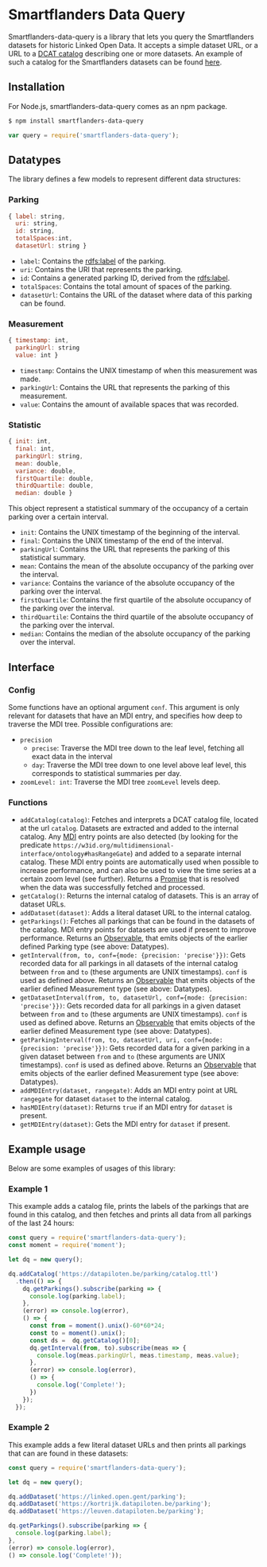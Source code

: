 # Smartflanders Data Query
Smartflanders-data-query is a library that lets you query the Smartflanders datasets for historic Linked Open Data. It accepts a simple dataset URL, or a URL to a [DCAT catalog](https://www.w3.org/TR/vocab-dcat/) describing one or more datasets. An example of such a catalog for the Smartflanders datasets can be found [here](https://datapiloten.be/parking/catalog.ttl).

## Installation
For Node.js, smartflanders-data-query comes as an npm package.

``` bash
$ npm install smartflanders-data-query
```
``` js
var query = require('smartflanders-data-query');
```

## Datatypes
The library defines a few models to represent different data structures:

### Parking
``` js
{ label: string,
  uri: string,
  id: string,
  totalSpaces:int,
  datasetUrl: string }
```
- `label`: Contains the [rdfs:label](http://www.w3.org/2000/01/rdf-schema#label) of the parking.
- `uri`: Contains the URI that represents the parking.
- `id`: Contains a generated parking ID, derived from the [rdfs:label](http://www.w3.org/2000/01/rdf-schema#label).
- `totalSpaces`: Contains the total amount of spaces of the parking.
- `datasetUrl`: Contains the URL of the dataset where data of this parking can be found.

### Measurement
``` js
{ timestamp: int,
  parkingUrl: string
  value: int }
```
- `timestamp`: Contains the UNIX timestamp of when this measurement was made.
- `parkingUrl`: Contains the URL that represents the parking of this measurement.
- `value`: Contains the amount of available spaces that was recorded.

### Statistic
``` js
{ init: int,
  final: int,
  parkingUrl: string,
  mean: double,
  variance: double,
  firstQuartile: double,
  thirdQuartile: double,
  median: double }
```
This object represent a statistical summary of the occupancy of a certain parking over a certain interval.
- `init`: Contains the UNIX timestamp of the beginning of the interval.
- `final`: Contains the UNIX timestamp of the end of the interval.
- `parkingUrl`: Contains the URL that represents the parking of this statistical summary.
- `mean`: Contains the mean of the absolute occupancy of the parking over the interval.
- `variance`: Contains the variance of the absolute occupancy of the parking over the interval.
- `firstQuartile`: Contains the first quartile of the absolute occupancy of the parking over the interval.
- `thirdQuartile`: Contains the third quartile of the absolute occupancy of the parking over the interval.
- `median`: Contains the median of the absolute occupancy of the parking over the interval.

## Interface
[//]: <> (TODO add link to zoom level)
### Config
Some functions have an optional argument `conf`. This argument is only relevant for datasets that have an MDI entry,
and specifies how deep to traverse the MDI tree. Possible configurations are:
- `precision`
    - `precise`: Traverse the MDI tree down to the leaf level, fetching all exact data in the interval
    - `day`: Traverse the MDI tree down to one level above leaf level, this corresponds to statistical summaries per day.
- `zoomLevel: int`: Traverse the MDI tree `zoomLevel` levels deep.

### Functions
- `addCatalog(catalog)`: Fetches and interprets a DCAT catalog file, located at the url `catalog`. Datasets are
extracted and added to the internal catalog. Any [MDI](http://semweb.datasciencelab.be/ns/multidimensional-interface/)
entry points are also detected (by looking for the predicate `https://w3id.org/multidimensional-interface/ontology#hasRangeGate`)
and added to a separate internal catalog. These MDI entry points are automatically used when possible to increase performance,
and can also be used to view the time series at a certain zoom level (see further).
Returns a [Promise](https://developer.mozilla.org/en/docs/Web/JavaScript/Reference/Global_Objects/Promise) that is resolved when the data was successfully fetched and processed.
- `getCatalog()`: Returns the internal catalog of datasets. This is an array of dataset URLs.
- `addDataset(dataset)`: Adds a literal dataset URL to the internal catalog.
- `getParkings()`: Fetches all parkings that can be found in the datasets of the catalog. 
MDI entry points for datasets are used if present to improve performance. 
Returns an [Observable](http://reactivex.io/rxjs/class/es6/Observable.js~Observable.html), that emits objects of the earlier defined Parking type (see above: Datatypes).
- `getInterval(from, to, conf={mode: {precision: 'precise'}})`: Gets recorded data for all parkings in all datasets of the internal catalog between `from` and `to` (these arguments are UNIX timestamps). 
`conf` is used as defined above.
Returns an [Observable](http://reactivex.io/rxjs/class/es6/Observable.js~Observable.html) that emits objects of the earlier defined Measurement type (see above: Datatypes).
- `getDatasetInterval(from, to, datasetUrl, conf={mode: {precision: 'precise'}})`: 
Gets recorded data for all parkings in a given dataset between `from` and `to` (these arguments are UNIX timestamps).
`conf` is used as defined above.
Returns an [Observable](http://reactivex.io/rxjs/class/es6/Observable.js~Observable.html) that emits objects of the earlier defined Measurement type (see above: Datatypes).
- `getParkingInterval(from, to, datasetUrl, uri, conf={mode: {precision: 'precise'}})`: 
Gets recorded data for a given parking in a given dataset between `from` and `to` (these arguments are UNIX timestamps). 
`conf` is used as defined above.
Returns an [Observable](http://reactivex.io/rxjs/class/es6/Observable.js~Observable.html) that emits objects of the earlier defined Measurement type (see above: Datatypes).
- `addMDIEntry(dataset, rangegate)`: Adds an MDI entry point at URL `rangegate` for dataset `dataset` to the internal catalog.
- `hasMDIEntry(dataset)`: Returns `true` if an MDI entry for `dataset` is present.
- `getMDIEntry(dataset)`: Gets the MDI entry for `dataset` if present.

## Example usage
Below are some examples of usages of this library:

### Example 1
[//]: <> (TODO more examples using MDI)
This example adds a catalog file, prints the labels of the parkings that are found in this catalog, and then fetches and prints all data from all parkings of the last 24 hours:
``` js
const query = require('smartflanders-data-query');
const moment = require('moment');

let dq = new query();

dq.addCatalog('https://datapiloten.be/parking/catalog.ttl')
  .then(() => {
    dq.getParkings().subscribe(parking => {
      console.log(parking.label);
    },
    (error) => console.log(error),
    () => {
      const from = moment().unix()-60*60*24;
      const to = moment().unix();
      const ds =  dq.getCatalog()[0];
      dq.getInterval(from, to).subscribe(meas => {
        console.log(meas.parkingUrl, meas.timestamp, meas.value);
      },
      (error) => console.log(error),
      () => {
        console.log('Complete!');
      })
    });
  });

```

### Example 2
This example adds a few literal dataset URLs and then prints all parkings that can are found in these datasets:
``` js
const query = require('smartflanders-data-query');

let dq = new query();

dq.addDataset('https://linked.open.gent/parking');
dq.addDataset('https://kortrijk.datapiloten.be/parking');
dq.addDataset('https://leuven.datapiloten.be/parking');

dq.getParkings().subscribe(parking => {
  console.log(parking.label);
},
(error) => console.log(error),
() => console.log('Complete!'));
```
